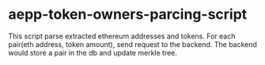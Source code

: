 # aepp-token-owners-parcing-script

This script parse extracted ethereum addresses and tokens. For each pair(eth address, token amount), send request to the backend. The backend would store a pair in the db and update merkle tree.